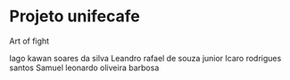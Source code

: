 ﻿# Projeto unifecafe
Art of fight
 
Iago kawan soares da silva
Leandro rafael de souza junior
Icaro rodrigues santos
Samuel leonardo oliveira barbosa

